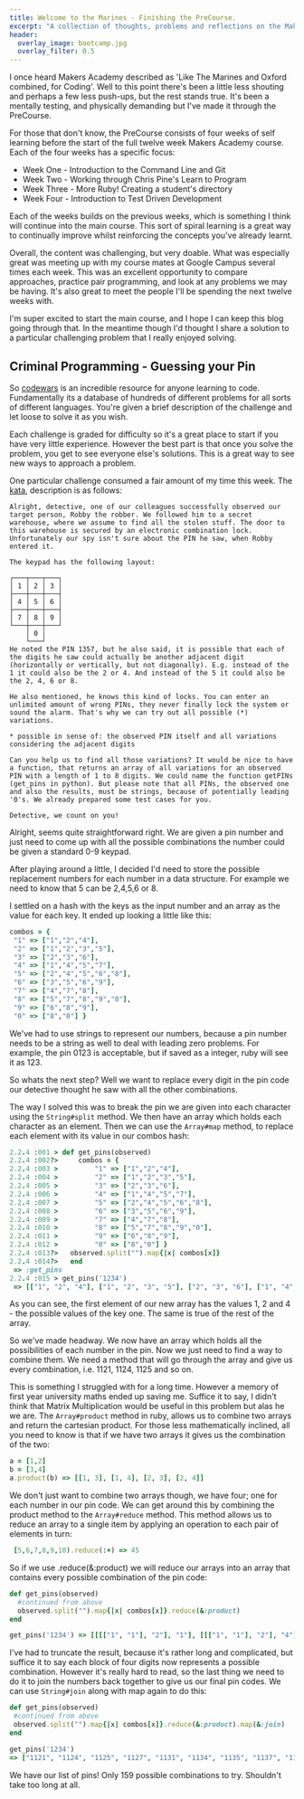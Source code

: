 ```yaml
---
title: Welcome to the Marines - Finishing the PreCourse.
excerpt: "A collection of thoughts, problems and reflections on the Makers Academy PreCourse."
header:
  overlay_image: bootcamp.jpg
  overlay_filter: 0.5
---
```


I once heard Makers Academy described as 'Like The Marines and Oxford combined, for Coding'. Well to this point there's been a little less shouting and perhaps a few less push-ups, but the rest stands true. It's been a mentally testing, and physically demanding but I've made it through the PreCourse.

For those that don't know, the PreCourse consists of four weeks of self learning before the start of the full twelve week Makers Academy course. Each of the four weeks has a specific focus:

- Week One - Introduction to the Command Line and Git  
- Week Two - Working through Chris Pine's Learn to Program   
- Week Three - More Ruby! Creating a student's directory  
- Week Four - Introduction to Test Driven Development

Each of the weeks builds on the previous weeks, which is something I think will continue into the main course. This sort of spiral learning is a great way to continually improve whilst reinforcing the concepts you've already learnt.

Overall, the content was challenging, but very doable. What was especially great was meeting up with my course mates at Google Campus several times each week. This was an excellent opportunity to compare approaches, practice pair programming, and look at any problems we may be having. It's also great to meet the people I'll be spending the next twelve weeks with.

I'm super excited to start the main course, and I hope I can keep this blog going through that. In the meantime though I'd thought I share a solution to a particular challenging problem that I really enjoyed solving.

## Criminal Programming - Guessing your Pin

So [codewars](www.codewars.com) is an incredible resource for anyone learning to code. Fundamentally its a database of hundreds of different problems for all sorts of different languages. You're given a brief description of the challenge and let loose to solve it as you wish.

Each challenge is graded for difficulty so it's a great place to start if you have very little experience. However the best part is that once you solve the problem, you get to see everyone else's solutions. This is a great way to see new ways to approach a problem.

One particular challenge consumed a fair amount of my time this week. The [kata](https://www.codewars.com/kata/5263c6999e0f40dee200059d), description is as follows:

```
Alright, detective, one of our colleagues successfully observed our target person, Robby the robber. We followed him to a secret warehouse, where we assume to find all the stolen stuff. The door to this warehouse is secured by an electronic combination lock. Unfortunately our spy isn't sure about the PIN he saw, when Robby entered it.

The keypad has the following layout:

┌───┬───┬───┐
│ 1 │ 2 │ 3 │
├───┼───┼───┤
│ 4 │ 5 │ 6 │
├───┼───┼───┤
│ 7 │ 8 │ 9 │
└───┼───┼───┘
    │ 0 │
    └───┘
He noted the PIN 1357, but he also said, it is possible that each of the digits he saw could actually be another adjacent digit (horizontally or vertically, but not diagonally). E.g. instead of the 1 it could also be the 2 or 4. And instead of the 5 it could also be the 2, 4, 6 or 8.

He also mentioned, he knows this kind of locks. You can enter an unlimited amount of wrong PINs, they never finally lock the system or sound the alarm. That's why we can try out all possible (*) variations.

* possible in sense of: the observed PIN itself and all variations considering the adjacent digits

Can you help us to find all those variations? It would be nice to have a function, that returns an array of all variations for an observed PIN with a length of 1 to 8 digits. We could name the function getPINs (get_pins in python). But please note that all PINs, the observed one and also the results, must be strings, because of potentially leading '0's. We already prepared some test cases for you.

Detective, we count on you!
```

Alright, seems quite straightforward right. We are given a pin number and just need to come up with all the possible combinations the number could be given a standard 0-9 keypad.

After playing around a little, I decided I'd need to store the possible replacement numbers for each number in a data structure. For example we need to know that 5 can be 2,4,5,6 or 8.

I settled on a hash with the keys as the input number and an array as the value for each key. It ended up looking a little like this:

```Ruby
combos = {
 "1" => ["1","2","4"],
 "2" => ["1","2","3","5"],
 "3" => ["2","3","6"],
 "4" => ["1","4","5","7"],
 "5" => ["2","4","5","6","8"],
 "6" => ["3","5","6","9"],
 "7" => ["4","7","8"],
 "8" => ["5","7","8","9","0"],
 "9" => ["6","8","9"],
 "0" => ["8","0"] }
```

We've had to use strings to represent our numbers, because a pin number needs to be a string as well to deal with leading zero problems. For example, the pin 0123 is acceptable, but if saved as a integer, ruby will see it as 123.

So whats the next step? Well we want to replace every digit in the pin code our detective thought he saw with all the other combinations.

The way I solved this was to break the pin we are given into each character using the  `String#split` method. We then have an array which holds each character as an element. Then we can use the `Array#map` method, to replace each element with its value in our combos hash:

```ruby
2.2.4 :001 > def get_pins(observed)
2.2.4 :002?>     combos = {
2.2.4 :003 >         "1" => ["1","2","4"],
2.2.4 :004 >         "2" => ["1","2","3","5"],
2.2.4 :005 >         "3" => ["2","3","6"],
2.2.4 :006 >         "4" => ["1","4","5","7"],
2.2.4 :007 >         "5" => ["2","4","5","6","8"],
2.2.4 :008 >         "6" => ["3","5","6","9"],
2.2.4 :009 >         "7" => ["4","7","8"],
2.2.4 :010 >         "8" => ["5","7","8","9","0"],
2.2.4 :011 >         "9" => ["6","8","9"],
2.2.4 :012 >         "0" => ["8","0"] }
2.2.4 :013?>   observed.split("").map{|x| combos[x]}
2.2.4 :014?>   end
 => :get_pins
2.2.4 :015 > get_pins('1234')
 => [["1", "2", "4"], ["1", "2", "3", "5"], ["2", "3", "6"], ["1", "4", "5", "7"]]
 ```

 As you can see, the first element of our new array has the values 1, 2 and 4 - the possible values of the key one. The same is true of the rest of the array.

 So we've made headway. We now have an array which holds all the possibilities of each number in the pin. Now we just need to find a way to combine them. We need a method that will go through the array and give us every combination, i.e. 1121, 1124, 1125 and so on.

 This is something I struggled with for a long time. However a memory of first year university maths ended up saving me. Suffice it to say, I didn't think that Matrix Multiplication would be useful in this problem but alas he we are. The `Array#product` method in ruby, allows us to combine two arrays and return the cartesian product. For those less mathematically inclined, all you need to know is that if we have two arrays it gives us the combination of the two:

 ```ruby
 a = [1,2]
 b = [3,4]
 a.product(b) => [[1, 3], [1, 4], [2, 3], [2, 4]]
 ```

We don't just want to combine two arrays though, we have four; one for each number in our pin code. We can get around this by combining the product method to the `Array#reduce` method. This method allows us to reduce an array to a single item by applying an operation to each pair of elements in turn:

```ruby
 [5,6,7,8,9,10).reduce(:+) => 45
```
So if we use .reduce(&:product) we will reduce our arrays into an array that contains every possible combination of the pin code:

```ruby
def get_pins(observed)
  #continued from above
  observed.split("").map{|x| combos[x]}.reduce(&:product)
end

get_pins('1234') => [[[["1", "1"], "2"], "1"], [[["1", "1"], "2"], "4"], [[["1", "1"], "2"], "5"], [[["1", "1"], "2" ]....
```

 I've had to truncate the result, because it's rather long and complicated, but suffice it to say each block of four digits now represents a possible combination. However it's really hard to read, so the last thing we need to do it to join the numbers back together to give us our final pin codes. We can use `String#join` along with map again to do this:

 ```ruby
def get_pins(observed)
  #continued from above
  observed.split("").map{|x| combos[x]}.reduce(&:product).map(&:join)
end

get_pins('1234')
=> ["1121", "1124", "1125", "1127", "1131", "1134", "1135", "1137", "1161", "1164", "1165", "1167", "1221", "1224", "1225", "1227", "1231", "1234", "1235", "1237", "1261", "1264", "1265", "1267", "1321", "1324", "1325", "1327", "1331", "1334", "1335", "1337", "1361", "1364", "1365", "1367", "1521", "1524", "1525", "1527", "1531", "1534", "1535", "1537", "1561", "1564", "1565", "1567", "2121", "2124", "2125", "2127", "2131", "2134", "2135", "2137", "2161", "2164", "2165", "2167", "2221", "2224", "2225", "2227", "2231", "2234", "2235", "2237", "2261", "2264", "2265", "2267", "2321", "2324", "2325", "2327", "2331", "2334", "2335", "2337", "2361", "2364", "2365", "2367", "2521", "2524", "2525", "2527", "2531", "2534", "2535", "2537", "2561", "2564", "2565", "2567", "4121", "4124", "4125", "4127", "4131", "4134", "4135", "4137", "4161", "4164", "4165", "4167", "4221", "4224", "4225", "4227", "4231", "4234", "4235", "4237", "4261", "4264", "4265", "4267", "4321", "4324", "4325", "4327", "4331", "4334", "4335", "4337", "4361", "4364", "4365", "4367", "4521", "4524", "4525", "4527", "4531", "4534", "4535", "4537", "4561", "4564", "4565", "4567"]
 ```
We have our list of pins! Only 159 possible combinations to try. Shouldn't take too long at all. 

